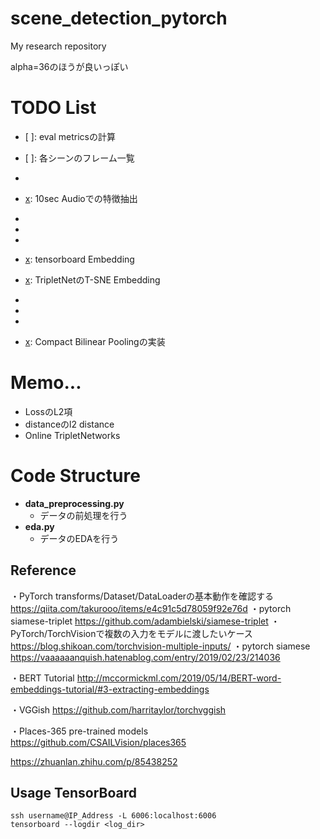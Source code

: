 # scene_detection_pytorch

My research repository  

alpha=36のほうが良いっぽい

# TODO List
+ [ ]: eval metricsの計算

+ [ ]: 各シーンのフレーム一覧

+ [x]: place-365での特徴抽出
+ [x]: 10sec Audioでの特徴抽出
+ [x]: TripletNetDatasetの実装
+ [x]: trainデータをmergeするコード(dataloader内)
+ [x]: textの前処理
+ [x]: tensorboard Embedding
+ [x]: TripletNetのT-SNE Embedding
+ [x]: DataLoaderの実装
+ [x]: SiameseNetの実装
+ [x]: 学習フェーズの実装
+ [x]: Compact Bilinear Poolingの実装

# Memo...
- LossのL2項
- distanceのl2 distance
- Online TripletNetworks

# Code Structure
- **data_preprocessing.py**
  - データの前処理を行う
- **eda.py**
  - データのEDAを行う

## Reference 
・PyTorch transforms/Dataset/DataLoaderの基本動作を確認する 
https://qiita.com/takurooo/items/e4c91c5d78059f92e76d
・pytorch siamese-triplet
https://github.com/adambielski/siamese-triplet
・PyTorch/TorchVisionで複数の入力をモデルに渡したいケース
https://blog.shikoan.com/torchvision-multiple-inputs/
・pytorch siamese
https://vaaaaaanquish.hatenablog.com/entry/2019/02/23/214036

・BERT Tutorial
http://mccormickml.com/2019/05/14/BERT-word-embeddings-tutorial/#3-extracting-embeddings

・VGGish
https://github.com/harritaylor/torchvggish

・Places-365 pre-trained models
https://github.com/CSAILVision/places365

https://zhuanlan.zhihu.com/p/85438252


## Usage TensorBoard
```
ssh username@IP_Address -L 6006:localhost:6006
tensorboard --logdir <log_dir>

```
